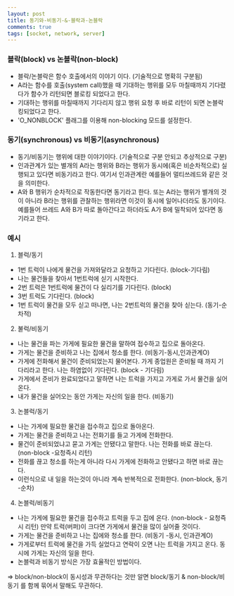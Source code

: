 ```yaml
---
layout: post
title: 동기와-비동기-&-블락과-논블락
comments: true
tags: [socket, network, server]
---
```


### 블락(block) vs 논블락(non-block)
- 블락/논블락은 함수 호출에서의 이야기 이다. (기술적으로 명확히 구분됨)
- A라는 함수를 호출(system call)했을 때 기대하는 행위를 모두 마칠때까지 기다렸다가 함수가 리턴되면 블로킹 되었다고 한다.
- 기대하는 행위를 마칠때까지 기다리지 않고 행위 요청 후 바로 리턴이 되면 논블락킹되었다고 한다.
- 'O_NONBLOCK' 플래그를 이용해 non-blocking 모드를 설정한다.

### 동기(synchronous) vs 비동기(asynchronous)
- 동기/비동기는 행위에 대한 이야기이다. (기술적으로 구분 안되고 추상적으로 구분)
- 인과관계가 있는 별개의 A라는 행위와 B라는 행위가 동시에(혹은 비순차적으로) 실행되고 있다면 비동기라고 한다. 여기서 인과관계란 예를들어 멀티쓰레드와 같은 것을 의미한다.
- A와 B 행위가 순차적으로 작동한다면 동기라고 한다. 또는 A라는 행위가 별개의 것이 아니라 B라는 행위를 관찰하는 행위라면 이것이 동시에 일어나더라도 동기이다. 예를들어 쓰레드 A와 B가 따로 돌아간다고 하더라도 A가 B에 밀착되어 있다면 동기라고 한다.

### 예시
1. 블럭/동기
- 1번 트럭이 나에게 물건을 가져와달라고 요청하고 기다린다. (block-기다림)
- 나는 물건들을 찾아서 1번트럭에 싣기 시작한다.
- 2번 트럭은 1번트럭에 물건이 다 실리기를 기다린다. (block)
- 3번 트럭도 기다린다. (block)
- 1번 트럭이 물건을 모두 싣고 떠나면, 나는 2번트럭의 물건을 찾아 싣는다. (동기-순차적)

2. 불럭/비동기
- 나는 물건을 파는 가게에 필요한 물건을 말하여 접수하고 집으로 돌아온다.
- 가게는 물건을 준비하고 나는 집에서 청소를 한다. (비동기-동시,인과관계O)
- 가게에 전화해서 물건이 준비되었는지 물어본다. 가게 종업원은 준비될 때 까지 기다리라고 한다. 나는 하염없이 기다린다. (block - 기다림)
- 가게에서 준비가 완료되었다고 말하면 나는 트럭을 가지고 가게로 가서 물건을 실어온다.
- 내가 물건을 실어오는 동안 가게는 자신의 일을 한다. (비동기)

3. 논블럭/동기
- 나는 가게에 필요한 물건을 접수하고 집으로 돌아온다.
- 가게는 물건을 준비하고 나는 전화기를 들고 가게에 전화한다.
- 물건이 준비되었냐고 묻고 가게는 안됐다고 말한다. 나는 전화를 바로 끊는다. (non-block -요청즉시 리턴)
- 전화를 끊고 청소를 하는게 아니라 다시 가게에 전화하고 안됐다고 하면 바로 끊는다.
- 이런식으로 내 일을 하는것이 아니라 계속 반복적으로 전화한다. (non-block, 동기 -순차)

4. 논블럭/비동기
- 나는 가게에 필요한 물건을 접수하고 트럭을 두고 집에 온다. (non-block - 요청즉시 리턴)
만약 트럭(버퍼)이 크다면 가게에서 물건을 많이 실어줄 것이다.
- 가게는 물건을 준비하고 나는 집에와 청소를 한다. (비동기 -동시, 인과관계O)
- 가게로부터 트럭에 물건을 가득 실었다고 연락이 오면 나는 트럭을 가지고 온다. 동시에 가게는 자신의 일을 한다.
- 논블럭과 비동기 방식은 가장 효율적인 방법이다.

=> block/non-block이 동시성과 무관하다는 것만 알면 block/동기 & non-block/비동기 를 함께 묶어서 말해도 무관하다.




